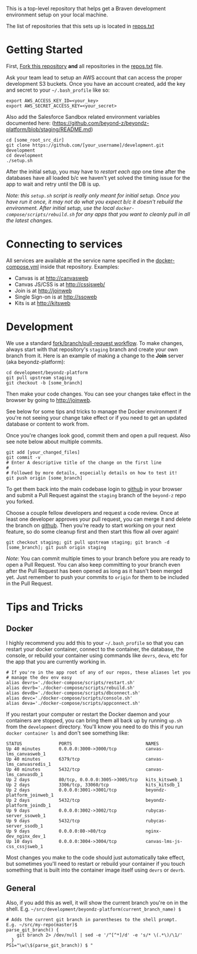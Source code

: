 This is a top-level repository that helps get a Braven development
environment setup on your local machine.

The list of repositories that this sets up is located in [repos.txt](repos.txt)

# Getting Started
First, [Fork this repository](https://github.com/beyond-z/development#fork-destination-box) **and** all repositories in the [repos.txt](repos.txt) file.

Ask your team lead to setup an AWS account that can access the proper development S3 buckets.  Once you have an account created, add the key and secret to your `~/.bash_profile` like so:
```
export AWS_ACCESS_KEY_ID=<your_key>
export AWS_SECRET_ACCESS_KEY=<your_secret>
``` 

Also add the Salesforce Sandbox related environment variables documented here: (https://github.com/beyond-z/beyondz-platform/blob/staging/README.md)

 ```Shell 
cd [some_root_src_dir]
git clone https://github.com/[your_username]/development.git development
cd development
./setup.sh
```

After the initial setup, you may have to *restart each app* one time after the databases have all loaded b/c we haven't yet solved the timing issue for the app to wait and retry until the DB is up.

*Note: this `setup.sh` script is really only meant for initial setup. Once you have run it once, it may not do what you expect b/c it doesn't rebuild the environment. After initial setup, use the local `docker-compose/scripts/rebuild.sh` for any apps that you want to cleanly pull in all the latest changes.*

# Connecting to services
All services are available at the service name specified in the 
[docker-compose.yml](docker-compose.yml) inside that repository.  Examples:
* Canvas is at [http://canvasweb](http://canvasweb)
* Canvas JS/CSS is at [http://cssjsweb/](http://cssjsweb/bz_custom.css)
* Join is at [http://joinweb](http://joinweb)
* Single Sign-on is at [http://ssoweb](http://ssoweb)
* Kits is at [http://kitsweb](http://kitsweb)

# Development
We use a standard [fork/branch/pull-request workflow](http://nathanhoad.net/git-workflow-forks-remotes-and-pull-requests). To make changes, always start with that repository's ```staging``` branch and create your own branch from it.  Here is an example of making a change to the **Join** server (aka beyondz-platform):
```Shell
cd development/beyondz-platform
git pull upstream staging
git checkout -b [some_branch]
```

Then make your code changes. You can see your changes take effect in the browser by going to [http://joinweb](http://joinweb).

See below for some tips and tricks to manage the Docker environment if you're not seeing your change take effect or if you need to get an updated database or content to work from.

Once you're changes look good, commit them and open a pull request. Also see note below about multiple commits.

```Shell
git add [your_changed_files]
git commit -v
# Enter A descriptive title of the change on the first line
#
# Followed by more details, especially details on how to test it!
git push origin [some_branch]
```

To get them back into the main codebase login to [github](https://github.com) in your browser and submit a Pull Request against the `staging` branch of the `beyond-z` repo you forked.

Choose a couple fellow developers and request a code review. Once at least one developer approves your pull request, you can merge it and delete the branch on [github](https://github.com). Then you're ready to start working on your next feature, so do some cleanup first and then start this flow all over again!
```Shell
git checkout staging; git pull upstream staging; git branch -d [some_branch]; git push origin staging
```
*Note*: You can commit multiple times to your branch before you are ready to open a Pull Request. You can also keep committing to your branch even after the Pull Request has been opened as long as it hasn't been merged yet. Just remember to push your commits to `origin` for them to be included in the Pull Request.


# Tips and Tricks
## Docker
I highly recommend you add this to your `~/.bash_profile` so that you can restart your docker container, connect to the container, the database, the console, or rebuild your container using commands like `devrs`, `deva`, etc for the app that you are currently working in.
```
# If you're in the app root of any of our repos, these aliases let you 
# manage the dev env easy
alias devrs='./docker-compose/scripts/restart.sh'
alias devrb='./docker-compose/scripts/rebuild.sh'
alias devdb='./docker-compose/scripts/dbconnect.sh'
alias devc='./docker-compose/scripts/console.sh'
alias deva='./docker-compose/scripts/appconnect.sh'
```

If you restart your computer or restart the Docker daemon and your containers are stopped, you can bring them all back up by running `up.sh` from the `development` directory. You'll know you need to do this if you run `docker container ls` and don't see something like:

```
STATUS              PORTS                            NAMES
Up 40 minutes       0.0.0.0:3000->3000/tcp           canvas-lms_canvasweb_1
Up 40 minutes       6379/tcp                         canvas-lms_canvasredis_1
Up 40 minutes       5432/tcp                         canvas-lms_canvasdb_1
Up 2 days           80/tcp, 0.0.0.0:3005->3005/tcp   kits_kitsweb_1
Up 2 days           3306/tcp, 33060/tcp              kits_kitsdb_1
Up 2 days           0.0.0.0:3001->3001/tcp           beyondz-platform_joinweb_1
Up 2 days           5432/tcp                         beyondz-platform_joindb_1
Up 9 days           0.0.0.0:3002->3002/tcp           rubycas-server_ssoweb_1
Up 9 days           5432/tcp                         rubycas-server_ssodb_1
Up 9 days           0.0.0.0:80->80/tcp               nginx-dev_nginx_dev_1
Up 10 days          0.0.0.0:3004->3004/tcp           canvas-lms-js-css_cssjsweb_1
```

Most changes you make to the code should just automatically take effect, but sometimes you'll need to restart or rebuild your container if you touch something that is built into the container image itself using `devrs` or `devrb`.
## General
Also, if you add this as well, it will show the current branch you're on in the shell. E.g.
`~/src/development/beyondz-platform(current_branch_name) $`
```
# Adds the current git branch in parentheses to the shell prompt.  E.g. ~/src/my-repo(master)$
parse_git_branch() {
    git branch 2> /dev/null | sed -e '/^[^*]/d' -e 's/* \(.*\)/\1/'
  }
PS1="\w(\$(parse_git_branch)) $ "
```
